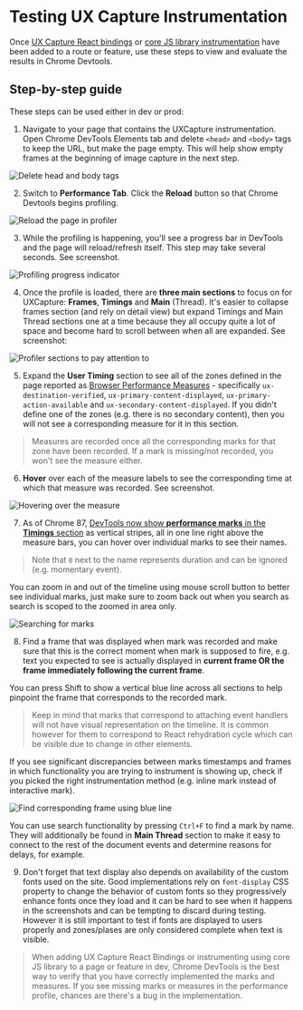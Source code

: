 # Testing UX Capture Instrumentation

Once [UX Capture React bindings](../packages/react-ux-capture/README.md) or [core JS library instrumentation](../packages/ux-capture/README.md) have been added to a route or feature, use these steps to view and evaluate the results in Chrome Devtools.

## Step-by-step guide

These steps can be used either in dev or prod:

1. Navigate to your page that contains the UXCapture instrumentation. Open Chrome DevTools Elements tab and delete `<head>` and `<body>` tags to keep the URL, but make the page empty. This will help show empty frames at the beginning of image capture in the next step.

![Delete head and body tags](testing-instrumentation/delete_head_and_body.png)

2. Switch to **Performance Tab**. Click the **Reload** button so that Chrome Devtools begins profiling.

![Reload the page in profiler](testing-instrumentation/Reload.png)

3. While the profiling is happening, you'll see a progress bar in DevTools and the page will reload/refresh itself. This step may take several seconds. See screenshot.

![Profiling progress indicator](testing-instrumentation/Profiling.png)

4. Once the profile is loaded, there are **three main sections** to focus on for UXCapture: **Frames**, **Timings** and **Main** (Thread). It's easier to collapse frames section (and rely on detail view) but expand Timings and Main Thread sections one at a time because they all occupy quite a lot of space and become hard to scroll between when all are expanded. See screenshot:

![Profiler sections to pay attention to](testing-instrumentation/ChromeDevToolsPerfPanels.png)

5. Expand the **User Timing** section to see all of the zones defined in the page reported as [Browser Performance Measures](https://developer.mozilla.org/en-US/docs/Web/API/User_Timing_API#Performance_measures) - specifically `ux-destination-verified`, `ux-primary-content-displayed`, `ux-primary-action-available` and `ux-secondary-content-displayed`. If you didn't define one of the zones (e.g. there is no secondary content), then you will not see a corresponding measure for it in this section.

> Measures are recorded once all the corresponding marks for that zone have been recorded. If a mark is missing/not recorded, you won't see the measure either.

6. **Hover** over each of the measure labels to see the corresponding time at which that measure was recorded. See screenshot.

![Hovering over the measure](testing-instrumentation/MeasureHover.png)

7. As of Chrome 87, [DevTools now show **performance marks** in the **Timings** section](https://developers.google.com/web/updates/2020/10/devtools#perf-mark) as vertical stripes, all in one line right above the measure bars, you can hover over individual marks to see their names.

> Note that `0` next to the name represents duration and can be ignored (e.g. momentary event).

You can zoom in and out of the timeline using mouse scroll button to better see individual marks, just make sure to zoom back out when you search as search is scoped to the zoomed in area only.

![Searching for marks](testing-instrumentation/ZoomInAndHoverOverMarks.png)

8. Find a frame that was displayed when mark was recorded and make sure that this is the correct moment when mark is supposed to fire, e.g. text you expected to see is actually displayed in **current frame OR the frame immediately following the current frame**.

You can press Shift to show a vertical blue line across all sections to help pinpoint the frame that corresponds to the recorded mark.

> Keep in mind that marks that correspond to attaching event handlers will not have visual representation on the timeline. It is common however for them to correspond to React rehydration cycle which can be visible due to change in other elements.

If you see significant discrepancies between marks timestamps and frames in which functionality you are trying to instrument is showing up, check if you picked the right instrumentation method (e.g. inline mark instead of interactive mark).

![Find corresponding frame using blue line](testing-instrumentation/FindAFrameUsingBlueLine.png)

You can use search functionality by pressing `Ctrl+F` to find a mark by name. They will additionally be found in **Main Thread** section to make it easy to connect to the rest of the document events and determine reasons for delays, for example.

9. Don't forget that text display also depends on availability of the custom fonts used on the site. Good implementations rely on `font-display` CSS property to change the behavior of custom fonts so they progressively enhance fonts once they load and it can be hard to see when it happens in the screenshots and can be tempting to discard during testing. However it is still important to test if fonts are displayed to users properly and zones/plases are only considered complete when text is visible.

> When adding UX Capture React Bindings or instrumenting using core JS library to a page or feature in dev, Chrome DevTools is the best way to verify that you have correctly implemented the marks and measures. If you see missing marks or measures in the performance profile, chances are there's a bug in the implementation.
